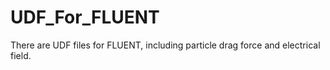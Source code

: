 # UDF_For_FLUENT
There are UDF files for FLUENT, including particle drag force and electrical field.
